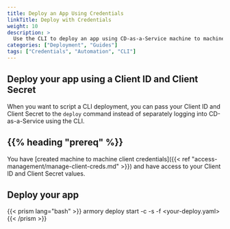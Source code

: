 ```yaml
---
title: Deploy an App Using Credentials
linkTitle: Deploy with Credentials
weight: 10
description: >
  Use the CLI to deploy an app using CD-as-a-Service machine to machine credentials.
categories: ["Deployment", "Guides"]
tags: ["Credentials", "Automation", "CLI"]
---
```


## Deploy your app using a Client ID and Client Secret

When you want to script a CLI deployment, you can pass your Client ID and Client Secret to the `deploy` command instead of separately logging into CD-as-a-Service using the CLI.  

## {{% heading "prereq" %}}

You have [created machine to machine client credentials]({{< ref "access-management/manage-client-creds.md" >}}) and have access to your Client ID and Client Secret values.

## Deploy your app

{{< prism lang="bash" >}}
armory deploy start  -c <your-client-id> -s <your-client-secret> -f <your-deploy.yaml>
{{< /prism >}}